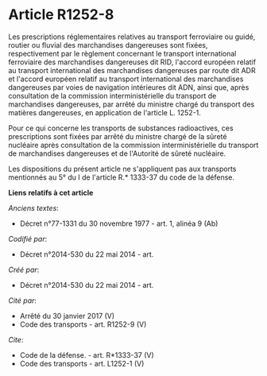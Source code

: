 # Article R1252-8

Les prescriptions réglementaires relatives au transport ferroviaire ou guidé, routier ou fluvial des marchandises dangereuses
sont fixées, respectivement par le règlement concernant le transport international ferroviaire des marchandises dangereuses
dit RID, l'accord européen relatif au transport international des marchandises dangereuses par route dit ADR et l'accord
européen relatif au transport international des marchandises dangereuses par voies de navigation intérieures dit ADN, ainsi
que, après consultation de la commission interministérielle du transport de marchandises dangereuses, par arrêté du ministre
chargé du transport des matières dangereuses, en application de l'article L. 1252-1. 

Pour ce qui concerne les transports de substances radioactives, ces prescriptions sont fixées par arrêté du ministre chargé
de la sûreté nucléaire après consultation de la commission interministérielle du transport de marchandises dangereuses et de
l'Autorité de sûreté nucléaire. 

Les dispositions du présent article ne s'appliquent pas aux transports mentionnés au 5° du I de l'article R.* 1333-37 du code
de la défense.

**Liens relatifs à cet article**

_Anciens textes_:

  - Décret n°77-1331 du 30 novembre 1977 - art. 1, alinéa 9 (Ab)

_Codifié par_:

  - Décret n°2014-530 du 22 mai 2014 - art.

_Créé par_:

  - Décret n°2014-530 du 22 mai 2014 - art.

_Cité par_:

  - Arrêté du 30 janvier 2017 (V)
  - Code des transports - art. R1252-9 (V)

_Cite_:

  - Code de la défense. - art. R*1333-37 (V)
  - Code des transports - art. L1252-1 (V)

